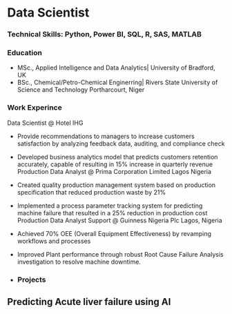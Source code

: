 # Data Scientist
### Technical Skills: Python, Power BI, SQL, R, SAS, MATLAB

### Education
- MSc., Applied Intelligence and Data Analytics| University of Bradford, UK
- BSc., Chemical/Petro-Chemical Enginerring| Rivers State University of Science and Technology Portharcourt, Niger

### Work Experince 
Data Scientist @ Hotel IHG
- Provide recommendations to managers to increase customers satisfaction by analyzing feedback data, auditing, and compliance check
- Developed business analytics model that predicts customers retention accurately, capable of resulting in 15% increase in quarterly revenue
Production Data Analyst @ Prima Corporation Limited Lagos Nigeria
- Created quality production management system based on production specification that reduced production waste by 21%
- Implemented a process parameter tracking system for predicting machine failure that resulted in a 25% reduction in production cost
Production Data Analyst Support @ Guinness Nigeria Plc Lagos, Nigeria
- Achieved 70% OEE (Overall Equipment Effectiveness) by revamping workflows and processes
- Improved Plant performance through robust Root Cause Failure Analysis investigation to resolve machine downtime.

- ### Projects
Predicting Acute liver failure using AI
- 
